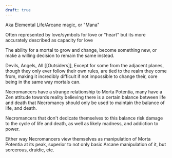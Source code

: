 ```yaml
---
draft: true
---
```

Aka Elemental Life/Arcane magic, or "Mana" 


Often represented by love/symbols for love or "heart" but its more accurately described as capacity for love 

The ability for a mortal to grow and change, become something new, or make a willing decision to remain the same instead.

Devils, Angels, All [[Outsiders]], Except for some from the adjacent planes, though they only ever follow their own rules, are tied to the realm they come from, making it incredibly difficult if not impossible to change their, core being in the same way mortals can.



Necromancers have a strange relationship to Morta Potentia, many have a Zen attitude towards reality believing there is a certain balance between life and death that Necromancy should only be used to maintain the balance of life, and death.

Necromancers that don't dedicate themselves to this balance risk damage to the cycle of life and death, as well as likely madness, and addiction to power.

Either way Necromancers view themselves as manipulation of Morta Potentia at its peak, superior to not only basic Arcane manipulation of it, but sorcerous, druidic, etc.